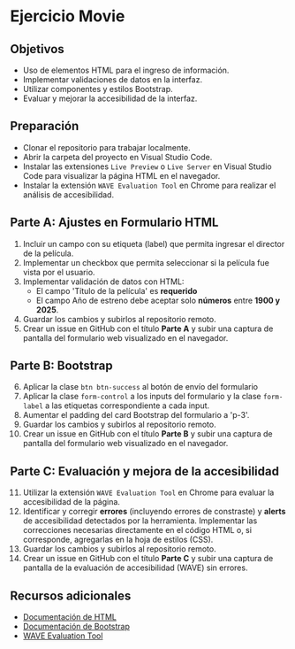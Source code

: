 # Ejercicio Movie

## Objetivos
- Uso de elementos HTML para el ingreso de información.
- Implementar validaciones de datos en la interfaz.
- Utilizar componentes y estilos Bootstrap.
- Evaluar y mejorar la accesibilidad de la interfaz.

## Preparación
- Clonar el repositorio para trabajar localmente.
- Abrir la carpeta del proyecto en Visual Studio Code.
- Instalar las extensiones `Live Preview` o `Live Server` en Visual Studio Code para visualizar la página HTML en el navegador.
- Instalar la extensión `WAVE Evaluation Tool` en Chrome para realizar el análisis de accesibilidad.

## Parte A: Ajustes en Formulario HTML

1. Incluir un campo con su etiqueta (label) que permita ingresar el director de la película.
2. Implementar un checkbox que permita seleccionar si la película fue vista por el usuario.
3. Implementar validación de datos con HTML:
    - El campo 'Título de la película' es **requerido**
    - El campo Año de estreno debe aceptar solo **números** entre **1900 y 2025**.
4. Guardar los cambios y subirlos al repositorio remoto.
5. Crear un issue en GitHub con el título **Parte A** y subir una captura de pantalla del formulario web visualizado en el navegador.

## Parte B: Bootstrap

6. Aplicar la clase `btn btn-success` al botón de envío del formulario
7. Aplicar la clase `form-control` a los inputs del formulario y la clase `form-label` a las etiquetas correspondiente a cada input.
8. Aumentar el padding del card Bootstrap del formulario a 'p-3'.
9. Guardar los cambios y subirlos al repositorio remoto.
10. Crear un issue en GitHub con el título **Parte B** y subir una captura de pantalla del formulario web visualizado en el navegador.

## Parte C: Evaluación y mejora de la accesibilidad

11. Utilizar la extensión `WAVE Evaluation Tool` en Chrome para evaluar la accesibilidad de la página.
12. Identificar y corregir **errores** (incluyendo errores de constraste) y **alerts** de accesibilidad detectados por la herramienta. Implementar las correcciones necesarias directamente en el código HTML o, si corresponde, agregarlas en la hoja de estilos (CSS).
13. Guardar los cambios y subirlos al repositorio remoto.
14. Crear un issue en GitHub con el título **Parte C** y subir una captura de pantalla de la evaluación de accesibilidad (WAVE) sin errores.


## Recursos adicionales
- [Documentación de HTML](https://html.spec.whatwg.org/multipage/)
- [Documentación de Bootstrap](https://getbootstrap.com/docs/5.3/getting-started/introduction/)
- [WAVE Evaluation Tool](https://chromewebstore.google.com/detail/wave-evaluation-tool/jbbplnpkjmmeebjpijfedlgcdilocofh)
